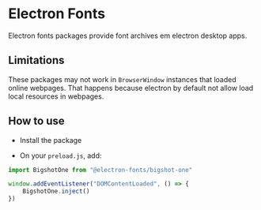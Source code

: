 # Electron Fonts

Electron fonts packages provide font archives em electron desktop apps.

## Limitations

These packages may not work in `BrowserWindow` instances that loaded online webpages. That happens because electron by default not allow load local resources in webpages.

## How to use

* Install the package

* On your `preload.js`, add:

```ts
import BigshotOne from "@electron-fonts/bigshot-one"

window.addEventListener("DOMContentLoaded", () => {
    BigshotOne.inject()
})
```